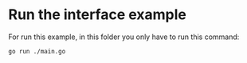 # Run the interface example

For run this example, in this folder you only have to run this command:

```bash
go run ./main.go
```
